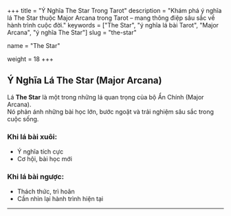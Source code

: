 +++
title = "Ý Nghĩa The Star Trong Tarot"
description = "Khám phá ý nghĩa lá The Star thuộc Major Arcana trong Tarot – mang thông điệp sâu sắc về hành trình cuộc đời."
keywords = ["The Star", "ý nghĩa lá bài Tarot", "Major Arcana", "ý nghĩa The Star"]
slug = "the-star"

name = "The Star"

weight = 18
+++

## Ý Nghĩa Lá The Star (Major Arcana)

Lá **The Star** là một trong những lá quan trọng của bộ Ẩn Chính (Major Arcana).  
Nó phản ánh những bài học lớn, bước ngoặt và trải nghiệm sâu sắc trong cuộc sống.

### Khi lá bài xuôi:
- Ý nghĩa tích cực  
- Cơ hội, bài học mới  

### Khi lá bài ngược:
- Thách thức, trì hoãn  
- Cần nhìn lại hành trình hiện tại  

---
